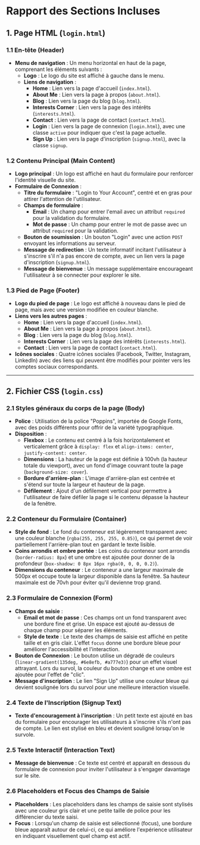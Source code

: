 # Rapport des Sections Incluses

## 1. **Page HTML (`login.html`)**

### 1.1 **En-tête (Header)**

- **Menu de navigation** : Un menu horizontal en haut de la page, comprenant les éléments suivants :
  - **Logo** : Le logo du site est affiché à gauche dans le menu.
  - **Liens de navigation** : 
    - **Home** : Lien vers la page d'accueil (`index.html`).
    - **About Me** : Lien vers la page à propos (`about.html`).
    - **Blog** : Lien vers la page du blog (`blog.html`).
    - **Interests Corner** : Lien vers la page des intérêts (`interests.html`).
    - **Contact** : Lien vers la page de contact (`contact.html`).
    - **Login** : Lien vers la page de connexion (`login.html`), avec une classe `active` pour indiquer que c'est la page actuelle.
    - **Sign Up** : Lien vers la page d'inscription (`signup.html`), avec la classe `signup`.

### 1.2 **Contenu Principal (Main Content)**

- **Logo principal** : Un logo est affiché en haut du formulaire pour renforcer l'identité visuelle du site.
- **Formulaire de Connexion** :
  - **Titre du formulaire** : "Login to Your Account", centré et en gras pour attirer l'attention de l'utilisateur.
  - **Champs de formulaire** :
    - **Email** : Un champ pour entrer l'email avec un attribut `required` pour la validation du formulaire.
    - **Mot de passe** : Un champ pour entrer le mot de passe avec un attribut `required` pour la validation.
  - **Bouton de soumission** : Un bouton "Login" avec une action `POST` envoyant les informations au serveur.
  - **Message de redirection** : Un texte informatif incitant l'utilisateur à s'inscrire s'il n'a pas encore de compte, avec un lien vers la page d'inscription (`signup.html`).
  - **Message de bienvenue** : Un message supplémentaire encourageant l'utilisateur à se connecter pour explorer le site.

### 1.3 **Pied de Page (Footer)**

- **Logo du pied de page** : Le logo est affiché à nouveau dans le pied de page, mais avec une version modifiée en couleur blanche.
- **Liens vers les autres pages** : 
  - **Home** : Lien vers la page d'accueil (`index.html`).
  - **About Me** : Lien vers la page à propos (`about.html`).
  - **Blog** : Lien vers la page du blog (`blog.html`).
  - **Interests Corner** : Lien vers la page des intérêts (`interests.html`).
  - **Contact** : Lien vers la page de contact (`contact.html`).
- **Icônes sociales** : Quatre icônes sociales (Facebook, Twitter, Instagram, LinkedIn) avec des liens qui peuvent être modifiés pour pointer vers les comptes sociaux correspondants.

---

## 2. **Fichier CSS (`login.css`)**

### 2.1 **Styles généraux du corps de la page (Body)**

- **Police** : Utilisation de la police "Poppins", importée de Google Fonts, avec des poids différents pour offrir de la variété typographique.
- **Disposition** : 
  - **Flexbox** : Le contenu est centré à la fois horizontalement et verticalement grâce à `display: flex` et `align-items: center`, `justify-content: center`.
  - **Dimensions** : La hauteur de la page est définie à 100vh (la hauteur totale du viewport), avec un fond d'image couvrant toute la page (`background-size: cover`).
  - **Bordure d'arrière-plan** : L'image d'arrière-plan est centrée et s'étend sur toute la largeur et hauteur de la page.
  - **Défilement** : Ajout d'un défilement vertical pour permettre à l'utilisateur de faire défiler la page si le contenu dépasse la hauteur de la fenêtre.

### 2.2 **Conteneur du Formulaire (Container)**

- **Style de fond** : Le fond du conteneur est légèrement transparent avec une couleur blanche (`rgba(255, 255, 255, 0.85)`), ce qui permet de voir partiellement l'arrière-plan tout en gardant le texte lisible.
- **Coins arrondis et ombre portée** : Les coins du conteneur sont arrondis (`border-radius: 8px`) et une ombre est ajoutée pour donner de la profondeur (`box-shadow: 0 8px 16px rgba(0, 0, 0, 0.2)`).
- **Dimensions du conteneur** : Le conteneur a une largeur maximale de 500px et occupe toute la largeur disponible dans la fenêtre. Sa hauteur maximale est de 70vh pour éviter qu'il devienne trop grand.

### 2.3 **Formulaire de Connexion (Form)**

- **Champs de saisie** :
  - **Email et mot de passe** : Ces champs ont un fond transparent avec une bordure fine et grise. Un espace est ajouté au-dessus de chaque champ pour séparer les éléments.
  - **Style de texte** : Le texte des champs de saisie est affiché en petite taille et en gris clair. L'effet `focus` donne une bordure bleue pour améliorer l'accessibilité et l'interaction.
- **Bouton de Connexion** : Le bouton utilise un dégradé de couleurs (`linear-gradient(135deg, #6e8efb, #a777e3)`) pour un effet visuel attrayant. Lors du survol, la couleur du bouton change et une ombre est ajoutée pour l'effet de "clic".
- **Message d'inscription** : Le lien "Sign Up" utilise une couleur bleue qui devient soulignée lors du survol pour une meilleure interaction visuelle.

### 2.4 **Texte de l'Inscription (Signup Text)**

- **Texte d'encouragement à l'inscription** : Un petit texte est ajouté en bas du formulaire pour encourager les utilisateurs à s'inscrire s'ils n'ont pas de compte. Le lien est stylisé en bleu et devient souligné lorsqu'on le survole.

### 2.5 **Texte Interactif (Interaction Text)**

- **Message de bienvenue** : Ce texte est centré et apparaît en dessous du formulaire de connexion pour inviter l'utilisateur à s'engager davantage sur le site.

### 2.6 **Placeholders et Focus des Champs de Saisie**

- **Placeholders** : Les placeholders dans les champs de saisie sont stylisés avec une couleur gris clair et une petite taille de police pour les différencier du texte saisi.
- **Focus** : Lorsqu'un champ de saisie est sélectionné (focus), une bordure bleue apparaît autour de celui-ci, ce qui améliore l'expérience utilisateur en indiquant visuellement quel champ est actif.

